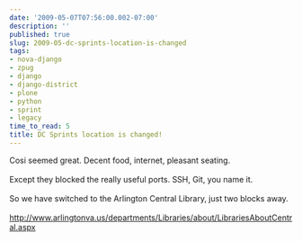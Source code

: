 ```yaml
---
date: '2009-05-07T07:56:00.002-07:00'
description: ''
published: true
slug: 2009-05-dc-sprints-location-is-changed
tags:
- nova-django
- zpug
- django
- django-district
- plone
- python
- sprint
- legacy
time_to_read: 5
title: DC Sprints location is changed!
---
```


Cosi seemed great. Decent food, internet, pleasant seating.<br /><br />Except they blocked the really useful ports. SSH, Git, you name it.<br /><br />So we have switched to the Arlington Central Library, just two blocks away.<br /><br /><a href="http://www.arlingtonva.us/departments/Libraries/about/LibrariesAboutCentral.aspx" rel="nofollow"><span>http://www.arlingtonva.us/departments/Libraries/about/LibrariesAboutCentral.aspx</span></a>